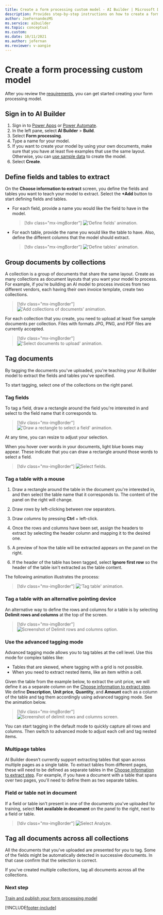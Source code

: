 ```yaml
---
title: Create a form processing custom model - AI Builder | Microsoft Docs
description: Provides step-by-step instructions on how to create a form processing model in AI Builder.
author: JoeFernandezMS
ms.service: aibuilder
ms.topic: conceptual
ms.custom: 
ms.date: 10/11/2021
ms.author: jofernan
ms.reviewer: v-aangie
---
```


# Create a form processing custom model

After you review the [requirements](form-processing-model-requirements.md), you can get started creating your form processing model.

## Sign in to AI Builder

1. Sign in to [Power Apps](https://make.powerapps.com/) or [Power Automate](https://flow.microsoft.com/signin).
1. In the left pane, select **AI Builder** > **Build**.
1. Select **Form processing**.
1. Type a name for your model.
1. If you want to create your model by using your own documents, make sure that you have at least five examples that use the same layout. Otherwise, you can [use sample data](form-processing-sample-data.md) to create the model.
1. Select **Create**.

## Define fields and tables to extract

On the **Choose information to extract** screen, you define the fields and tables you want to teach your model to extract. Select the **+Add** button to start defining fields and tables.

- For each field, provide a name you would like the field to have in the model.

   > [!div class="mx-imgBorder"]
   > !['Define fields' animation.](media/form-processing-multiple-layout-define-fields-only.gif "Define fields to extract")

- For each table, provide the name you would like the table to have. Also, define the different columns that the model should extract.

   > [!div class="mx-imgBorder"]
   > !['Define tables' animation.](media/form-processing-multiple-layout-define-tables-only.gif "Define tables to extract")

## Group documents by collections

A collection is a group of documents that share the same layout. Create as many collections as document layouts that you want your model to process. For example, if you're building an AI model to process invoices from two different vendors, each having their own invoice template, create two collections.

   > [!div class="mx-imgBorder"]
   > !['Add collections of documents' animation.](media/form-processing-multiple-layout-create-collections.gif "Create collections")

For each collection that you create, you need to upload at least five sample documents per collection. Files with formats JPG, PNG, and PDF files are currently accepted.

   > [!div class="mx-imgBorder"]
   > !['Select documents to upload' animation.](media/form-processing-multiple-layout-add-documents.gif "Upload documents")

## Tag documents

By tagging the documents you've uploaded, you're teaching your AI Builder model to extract the fields and tables you've specified.

To start tagging, select one of the collections on the right panel.

### Tag fields

To tag a field, draw a rectangle around the field you're interested in and select to the field name that it corresponds to.

   > [!div class="mx-imgBorder"]
   > !['Draw a rectangle to select a field' animation.](media/form-processing-multiple-layout-tag-fields.gif "Tag field in a document")

At any time, you can resize to adjust your selection.

When you hover over words in your documents, light blue boxes may appear. These indicate that you can draw a rectangle around those words to select a field.

   > [!div class="mx-imgBorder"]
   > ![Select fields.](media/form-select-fields.png "Select fields close up")

### Tag a table with a mouse

1. Draw a rectangle around the table in the document you're interested in, and then select the table name that it corresponds to. The content of the panel on the right will change.

1. Draw *rows* by left-clicking between row separators.

1. Draw *columns* by pressing **Ctrl** + left-click.

1. Once the rows and columns have been set, assign the headers to extract by selecting the header column and mapping it to the desired one.

1. A preview of how the table will be extracted appears on the panel on the right.

1. If the header of the table has been tagged, select **Ignore first row** so the header of the table isn't extracted as the table content.

The following animation illustrates the process:

   > [!div class="mx-imgBorder"]
   > !['Tag table' animation.](media/form-processing-grid-tagging.gif "Tag a table in a document")

### Tag a table with an alternative pointing device

An alternative way to define the rows and columns for a table is by selecting **Delimit rows and columns** at the top of the screen.

   > [!div class="mx-imgBorder"]
   > ![Screenshot of Delimit rows and columns option.](media/form-processing-delimit.png "Delimit rows and columns")

### Use the advanced tagging mode

Advanced tagging mode allows you to tag tables at the cell level. Use this mode for complex tables like:

- Tables that are skewed, where tagging with a grid is not possible.
- When you need to extract nested items, like an item within a cell. 

Given the table from the example below, to extract the unit price, we will define it as a separate column on the [Choose information to extract step](create-form-processing-model.md#define-fields-and-tables-to-extract). We define **Description**, **Unit price**, **Quantity**, and **Amount** each as a column of the table and tag them accordingly using advanced tagging mode. See the animation below.

   > [!div class="mx-imgBorder"]
   > ![Screenshot of delimit rows and columns screen.](media/form-processing-advanced-tagging-mode.gif "Delimit rows and columns")

You can start tagging in the default mode to quickly capture all rows and columns. Then switch to advanced mode to adjust each cell and tag nested items.

### Multipage tables

AI Builder doesn’t currently support extracting tables that span across multiple pages as a single table. To extract tables from different pages, these will need to be defined as separate tables in the [Choose information to extract step](create-form-processing-model.md#define-fields-and-tables-to-extract). For example, if you have a document with a table that spans over two pages, you'll need to define them as two separate tables.

### Field or table not in document

If a field or table isn't present in one of the documents you've uploaded for training, select **Not available in document** on the panel to the right, next to a field or table.

   > [!div class="mx-imgBorder"]
   > ![Select Analyze.](media/form-processing-multiple-layout-not-available-in-document.gif "Field or table not in document")

## Tag all documents across all collections

All the documents that you've uploaded are presented for you to tag. Some of the fields might be automatically detected in successive documents. In that case confirm that the selection is correct.

If you've created multiple collections, tag all documents across all the collections.

### Next step

[Train and publish your form processing model](form-processing-train.md)


[!INCLUDE[footer-include](includes/footer-banner.md)]

